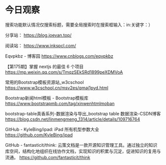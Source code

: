 # 今日观察

搜索功能默认情况仅搜索标题，需要全局搜索时在搜索框输入：in:关键字：）  

分享站： https://blog.joevan.top/  

阅读站： https://www.inkspcl.com/  

Eqvpkbz - 博客园  https://www.cnblogs.com/eqvpkbz  

【第175期】掌握 nextjs 的最佳 6 个项目  https://mp.weixin.qq.com/s/TmqzSEkSRd1899peXDMVoA  

常用的Bootstrap模板资源站_w3cschool  https://www.w3cschool.cn/msv2es/qmaj1pyd.html  

Bootstrap新闻html模板 - Bootstrap模板库  https://www.bootstrapmb.com/tag/xinwenhtmlmoban  

bootstrap-table真香系列-数据渲染与导出_bootstrap table 数据渲染-CSDN博客  https://blog.csdn.net/linmengmeng_1314/article/details/109716764  

GitHub - KyleBing/ipad: iPad 所有机型参数大全  https://github.com/KyleBing/ipad  

GitHub - fantasticit/think: 云策文档是一款开源知识管理工具。通过独立的知识库空间，结构化地组织在线协作文档，实现知识的积累与沉淀，促进知识的复用与流通。  https://github.com/fantasticit/think  
